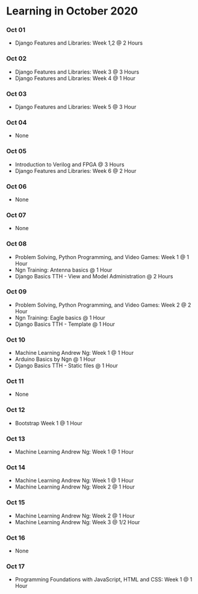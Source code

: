 # Learning in October 2020

### **Oct 01**
- Django Features and Libraries: Week 1,2 @ 2 Hours

### **Oct 02**
- Django Features and Libraries: Week 3 @ 3 Hours
- Django Features and Libraries: Week 4 @ 1 Hour

### **Oct 03**
- Django Features and Libraries: Week 5 @ 3 Hour

### **Oct 04**
- None

### **Oct 05**
- Introduction to Verilog and FPGA @ 3 Hours
- Django Features and Libraries: Week 6 @ 2 Hour

### **Oct 06**
- None

### **Oct 07**
- None

### **Oct 08**
- Problem Solving, Python Programming, and Video Games: Week 1 @ 1 Hour
- Ngn Training: Antenna basics @ 1 Hour
- Django Basics TTH - View and Model Administration @ 2 Hours

### **Oct 09**
- Problem Solving, Python Programming, and Video Games: Week 2 @ 2 Hour
- Ngn Training: Eagle basics @ 1 Hour
- Django Basics TTH - Template @ 1 Hour

### **Oct 10**
- Machine Learning Andrew Ng: Week 1 @ 1 Hour
- Arduino Basics by Ngn @ 1 Hour
- Django Basics TTH - Static files @ 1 Hour

### **Oct 11**
- None

### **Oct 12**
- Bootstrap Week 1 @ 1 Hour

### **Oct 13**
- Machine Learning Andrew Ng: Week 1 @ 1 Hour

### **Oct 14**
- Machine Learning Andrew Ng: Week 1 @ 1 Hour
- Machine Learning Andrew Ng: Week 2 @ 1 Hour

### **Oct 15**
- Machine Learning Andrew Ng: Week 2 @ 1 Hour
- Machine Learning Andrew Ng: Week 3 @ 1/2 Hour

### **Oct 16**
- None

### **Oct 17**
- Programming Foundations with JavaScript, HTML and CSS: Week 1 @ 1 Hour

